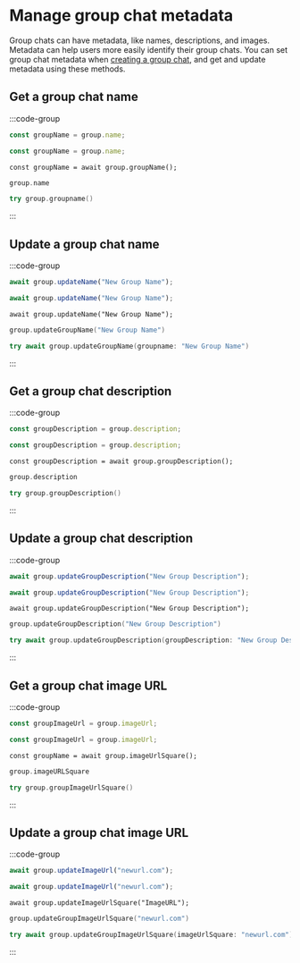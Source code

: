 # Manage group chat metadata

Group chats can have metadata, like names, descriptions, and images. Metadata can help users more easily identify their group chats. You can set group chat metadata when [creating a group chat](/inboxes/build-inbox#create-a-new-group-chat), and get and update metadata using these methods.

## Get a group chat name

:::code-group

```js [Browser]
const groupName = group.name;
```

```js [Node]
const groupName = group.name;
```

```tsx [React Native]
const groupName = await group.groupName();
```

```kotlin [Kotlin]
group.name
```

```swift [Swift]
try group.groupname()
```

:::

## Update a group chat name

:::code-group

```js [Browser]
await group.updateName("New Group Name");
```

```js [Node]
await group.updateName("New Group Name");
```

```tsx [React Native]
await group.updateName("New Group Name");
```

```kotlin [Kotlin]
group.updateGroupName("New Group Name")
```

```swift [Swift]
try await group.updateGroupName(groupname: "New Group Name")
```

:::

## Get a group chat description

:::code-group

```js [Browser]
const groupDescription = group.description;
```

```js [Node]
const groupDescription = group.description;
```

```tsx [React Native]
const groupDescription = await group.groupDescription();
```

```kotlin [Kotlin]
group.description
```

```swift [Swift]
try group.groupDescription()
```

:::

## Update a group chat description

:::code-group

```js [Browser]
await group.updateGroupDescription("New Group Description");
```

```js [Node]
await group.updateGroupDescription("New Group Description");
```

```tsx [React Native]
await group.updateGroupDescription("New Group Description");
```

```kotlin [Kotlin]
group.updateGroupDescription("New Group Description")
```

```swift [Swift]
try await group.updateGroupDescription(groupDescription: "New Group Description")
```

:::

## Get a group chat image URL

:::code-group

```js [Browser]
const groupImageUrl = group.imageUrl;
```

```js [Node]
const groupImageUrl = group.imageUrl;
```

```tsx [React Native]
const groupName = await group.imageUrlSquare();
```

```kotlin [Kotlin]
group.imageURLSquare
```

```swift [Swift]
try group.groupImageUrlSquare()
```

:::

## Update a group chat image URL

:::code-group

```js [Node]
await group.updateImageUrl("newurl.com");
```

```js [Node]
await group.updateImageUrl("newurl.com");
```

```tsx [React Native]
await group.updateImageUrlSquare("ImageURL");
```

```kotlin [Kotlin]
group.updateGroupImageUrlSquare("newurl.com")
```

```swift [Swift]
try await group.updateGroupImageUrlSquare(imageUrlSquare: "newurl.com")
```

:::
